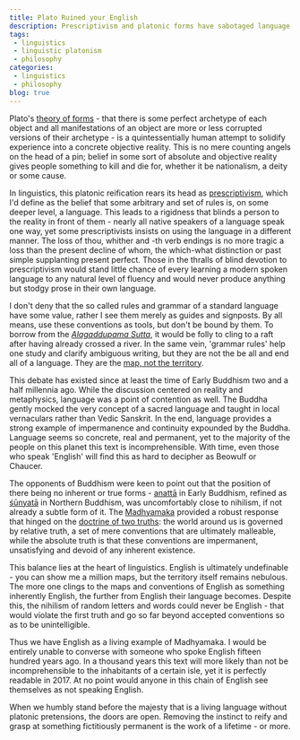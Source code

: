 ```yaml
---
title: Plato Ruined your English
description: Prescriptivism and platonic forms have sabotaged language learning for generations. We need a linguistic Madhyamaka.
tags:
 - linguistics
 - linguistic platonism
 - philosophy
categories:
 - linguistics
 - philosophy
blog: true
---
```

Plato's [theory of forms][0] - that there is some perfect archetype of each object and all manifestations of an object are more or less corrupted versions of their archetype - is a quintessentially human attempt to solidify experience into a concrete objective reality. This is no mere counting angels on the head of a pin; belief in some sort of absolute and objective reality gives people something to kill and die for, whether it be nationalism, a deity or some cause.

In linguistics, this platonic reification rears its head as [prescriptivism][1], which I'd define as the belief that some arbitrary and set of rules is, on some deeper level, a language. This leads to a rigidness that blinds a person to the reality in front of them - nearly all native speakers of a language speak one way, yet some prescriptivists insists on using the language in a different manner. The loss of thou, whither and -th verb endings is no more tragic a loss than the present decline of whom, the which-what distinction or past simple supplanting present perfect. Those in the thralls of blind devotion to prescriptivism would stand little chance of every learning a modern spoken language to any natural level of fluency and would never produce anything but stodgy prose in their own language.

I don't deny that the so called rules and grammar of a standard language have some value, rather I see them merely as guides and signposts. By all means, use these conventions as tools, but don't be bound by them. To borrow from the [*Alagaddupama Sutta*][2], it would be folly to cling to a raft after having already crossed a river. In the same vein, 'grammar rules' help one study and clarify ambiguous writing, but they are not the be all and end all of a language. They are the [map, not the territory][3].

This debate has existed since at least the time of Early Buddhism two and a half millennia ago. While the discussion centered on reality and metaphysics, language was a point of contention as well. The Buddha gently mocked the very concept of a sacred language and taught in local vernaculars rather than Vedic Sanskrit. In the end, language provides a strong example of impermanence and continuity expounded by the Buddha. Language seems so concrete, real and permanent, yet to the majority of the people on this planet this text is incomprehensible. With time, even those who speak 'English' will find this as hard to decipher as Beowulf or Chaucer.

The opponents of Buddhism were keen to point out that the position of there being no inherent or true forms - [anattā][4] in Early Buddhism, refined as [śūnyatā][5] in Northern Buddhism, was uncomfortably close to nihilism, if not already a subtle form of it. The [Madhyamaka][6] provided a robust response that hinged on the [doctrine of two truths][7]: the world around us is governed by relative truth, a set of mere conventions that are ultimately malleable, while the absolute truth is that these conventions are impermanent, unsatisfying and devoid of any inherent existence.

This balance lies at the heart of linguistics. English is ultimately undefinable - you can show me a million maps, but the territory itself remains nebulous. The more one clings to the maps and conventions of English as something inherently English, the further from English their language becomes. Despite this, the nihilism of random letters and words could never be English - that would violate the first truth and go so far beyond accepted conventions so as to be unintelligible.

Thus we have English as a living example of Madhyamaka. I would be entirely unable to converse with someone who spoke English fifteen hundred years ago. In a thousand years this text will more likely than not be incomprehensible to the inhabitants of a certain isle, yet it is perfectly readable in 2017. At no point would anyone in this chain of English see themselves as not speaking English.

When we humbly stand before the majesty that is a living language without platonic pretensions, the doors are open. Removing the instinct to reify and grasp at something fictitiously permanent is the work of a lifetime - or more.  

[0]: https://en.wikipedia.org/wiki/Theory_of_Forms
[1]: https://en.wikipedia.org/wiki/Linguistic_prescription
[2]: http://www.accesstoinsight.org/tipitaka/mn/mn.022.than.html
[3]: https://en.wikipedia.org/wiki/Map–territory_relation
[4]: https://en.wikipedia.org/wiki/Anatta
[5]: https://en.wikipedia.org/wiki/Śūnyatā
[6]: https://en.wikipedia.org/wiki/Madhyamaka
[7]: https://en.wikipedia.org/wiki/Two_truths_doctrine
